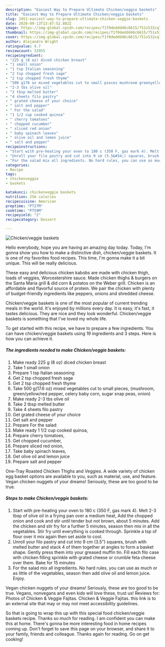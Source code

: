 ```yaml
---
description: "Easiest Way to Prepare Ultimate Chicken/veggie baskets"
title: "Easiest Way to Prepare Ultimate Chicken/veggie baskets"
slug: 2451-easiest-way-to-prepare-ultimate-chicken-veggie-baskets
date: 2020-09-13T13:47:52.882Z
image: https://img-global.cpcdn.com/recipes/f1f0deddd46c6615/751x532cq70/chickenveggie-baskets-recipe-main-photo.jpg
thumbnail: https://img-global.cpcdn.com/recipes/f1f0deddd46c6615/751x532cq70/chickenveggie-baskets-recipe-main-photo.jpg
cover: https://img-global.cpcdn.com/recipes/f1f0deddd46c6615/751x532cq70/chickenveggie-baskets-recipe-main-photo.jpg
author: Alejandro Wright
ratingvalue: 4.7
reviewcount: 33955
recipeingredient:
- "225 g (8 oz) diced chicken breast"
- "1 small onion"
- "1 tsp Italian seasoning"
- "2 tsp chopped fresh sage"
- "2 tsp chopped fresh thyme"
- "500 g176 oz mixed vegetables cut to small pieces mushroom greenyellowred pepper celery baby corn sugar snap peas onion"
- "2-3 tbs olive oil"
- "2 tbsp melted butter"
- "4 sheets filo pastry"
- " grated cheese of your choice"
- " salt and pepper"
- " For the salad"
- "1 1/2 cup cooked quinoa"
- " cherry tomatoes"
- " chopped cucumber"
- " sliced red onion"
- " baby spinach leaves"
- " olive oil and lemon juice"
- " salt and pepper"
recipeinstructions:
- "Start with pre-heating your oven to 180 c (350 F, gas mark 4). Melt 2-3 tbsp of olive oil in a frying pan over a medium heat, Add the chopped onion and cook and stir until tender but not brown, about 5 minutes. Add the chicken and stir fry for a further 5 minutes, season then mix in all the vegetables. Stir fry until everything is cooked through. Sprinkle a tsp of flour over it mix again then set aside to cool."
- "Unroll your filo pastry and cut into 9 cm (3.5&#34;) squares, brush with melted butter and stack 4 of them together at angles to form a basket shape. Gently press them into your greased muffin tin. Fill each filo case with chicken filling sprinkle with grated cheese or crumble feta cheese over them. Bake for 15 minutes"
- "For the salad mix all ingredients. No hard rules, you can use as much or as little of the vegetables, season then add olive oil and lemon juice. Enjoy."
categories:
- Recipe
tags:
- chickenveggie
- baskets

katakunci: chickenveggie baskets 
nutrition: 256 calories
recipecuisine: American
preptime: "PT27M"
cooktime: "PT59M"
recipeyield: "2"
recipecategory: Dessert

---
```



![Chicken/veggie baskets](https://img-global.cpcdn.com/recipes/f1f0deddd46c6615/751x532cq70/chickenveggie-baskets-recipe-main-photo.jpg)

Hello everybody, hope you are having an amazing day today. Today, I'm gonna show you how to make a distinctive dish, chicken/veggie baskets. It is one of my favorites food recipes. This time, I'm gonna make it a bit unique. This will be really delicious.

These easy and delicious chicken kabobs are made with chicken thigh, loads of veggies, Worcestershire sauce. Made chicken thighs &amp; burgers on the Santa Maria grill &amp; did corn &amp; potatos on the Weber grill. Chicken is an affordable and flavorful source of protein. We pair the chicken with plenty of budget-friendly ingredients like peppers, onions and shredded cheese.

Chicken/veggie baskets is one of the most popular of current trending meals in the world. It's enjoyed by millions every day. It is easy, it's fast, it tastes delicious. They are nice and they look wonderful. Chicken/veggie baskets is something that I've loved my whole life.


To get started with this recipe, we have to prepare a few ingredients. You can have chicken/veggie baskets using 19 ingredients and 3 steps. Here is how you can achieve it.

<!--inarticleads1-->

##### The ingredients needed to make Chicken/veggie baskets:

1. Make ready 225 g (8 oz) diced chicken breast
1. Take 1 small onion
1. Prepare 1 tsp Italian seasoning
1. Get 2 tsp chopped fresh sage
1. Get 2 tsp chopped fresh thyme
1. Take 500 g(17.6 oz) mixed vegetables cut to small pieces, (mushroom, green/yellow/red pepper, celery baby corn, sugar snap peas, onion)
1. Make ready 2-3 tbs olive oil
1. Take 2 tbsp melted butter
1. Take 4 sheets filo pastry
1. Get  grated cheese of your choice
1. Get  salt and pepper
1. Prepare  For the salad:
1. Make ready 1 1/2 cup cooked quinoa,
1. Prepare  cherry tomatoes,
1. Get  chopped cucumber,
1. Prepare  sliced red onion,
1. Take  baby spinach leaves,
1. Get  olive oil and lemon juice
1. Prepare  salt and pepper


One-Tray Roasted Chicken Thighs and Veggies. A wide variety of chicken egg basket options are available to you, such as material, use, and feature. Vegan chicken nuggets of your dreams! Seriously, these are too good to be true. 

<!--inarticleads2-->

##### Steps to make Chicken/veggie baskets:

1. Start with pre-heating your oven to 180 c (350 F, gas mark 4). Melt 2-3 tbsp of olive oil in a frying pan over a medium heat, Add the chopped onion and cook and stir until tender but not brown, about 5 minutes. Add the chicken and stir fry for a further 5 minutes, season then mix in all the vegetables. Stir fry until everything is cooked through. Sprinkle a tsp of flour over it mix again then set aside to cool.
1. Unroll your filo pastry and cut into 9 cm (3.5&#34;) squares, brush with melted butter and stack 4 of them together at angles to form a basket shape. Gently press them into your greased muffin tin. Fill each filo case with chicken filling sprinkle with grated cheese or crumble feta cheese over them. Bake for 15 minutes
1. For the salad mix all ingredients. No hard rules, you can use as much or as little of the vegetables, season then add olive oil and lemon juice. Enjoy.


Vegan chicken nuggets of your dreams! Seriously, these are too good to be true. Vegans, nonvegans and even kids will love these, trust us! Reviews for: Photos of Chicken &amp; Veggie Fajitas. Chicken &amp; Veggie Fajitas. this link is to an external site that may or may not meet accessibility guidelines. 

So that is going to wrap this up with this special food chicken/veggie baskets recipe. Thanks so much for reading. I am confident you can make this at home. There's gonna be more interesting food in home recipes coming up. Don't forget to save this page on your browser, and share it to your family, friends and colleague. Thanks again for reading. Go on get cooking!
